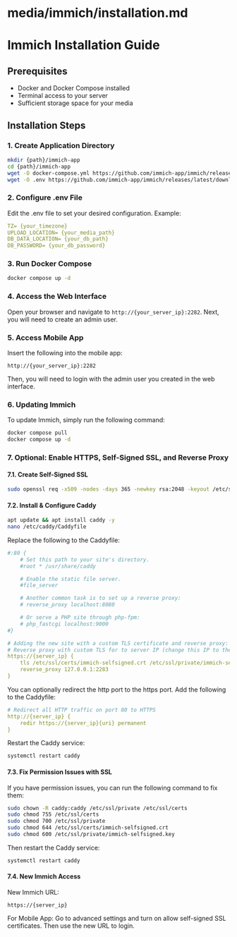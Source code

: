 # media/immich/installation.md

# Immich Installation Guide

## Prerequisites
- Docker and Docker Compose installed
- Terminal access to your server
- Sufficient storage space for your media

## Installation Steps

### 1. Create Application Directory
```bash
mkdir {path}/immich-app
cd {path}/immich-app
wget -O docker-compose.yml https://github.com/immich-app/immich/releases/latest/download/docker-compose.yml
wget -O .env https://github.com/immich-app/immich/releases/latest/download/example.env
```

### 2. Configure .env File
Edit the .env file to set your desired configuration.
Example: 
```yaml 
TZ= {your_timezone}
UPLOAD_LOCATION= {your_media_path}
DB_DATA_LOCATION= {your_db_path}
DB_PASSWORD= {your_db_password}
```
### 3. Run Docker Compose
```bash
docker compose up -d
```
### 4. Access the Web Interface
Open your browser and navigate to `http://{your_server_ip}:2282`.
Next, you will need to create an admin user.

### 5. Access Mobile App
Insert the following into the mobile app:
```
http://{your_server_ip}:2282
```
Then, you will need to login with the admin user you created in the web interface.

### 6. Updating Immich
To update Immich, simply run the following command:
```bash
docker compose pull
docker compose up -d
```
### 7. Optional: Enable HTTPS, Self-Signed SSL, and Reverse Proxy

#### 7.1. Create Self-Signed SSL
```bash 
sudo openssl req -x509 -nodes -days 365 -newkey rsa:2048 -keyout /etc/ssl/private/immich-selfsigned.key -out /etc/ssl/certs/immich-selfsigned.crt
```
#### 7.2. Install & Configure Caddy
```bash
apt update && apt install caddy -y
nano /etc/caddy/Caddyfile
```
Replace the following to the Caddyfile:
```yaml
#:80 {
	# Set this path to your site's directory.
	#root * /usr/share/caddy

	# Enable the static file server.
	#file_server

	# Another common task is to set up a reverse proxy:
	# reverse_proxy localhost:8080

	# Or serve a PHP site through php-fpm:
	# php_fastcgi localhost:9000
#}

# Adding the new site with a custom TLS certificate and reverse proxy:
# Reverse proxy with custom TLS for to server IP (change this IP to the server ip)
https://{server_ip} {
	tls /etc/ssl/certs/immich-selfsigned.crt /etc/ssl/private/immich-selfsigned.key
	reverse_proxy 127.0.0.1:2283
}

```
You can optionally redirect the http port to the https port.
Add the following to the Caddyfile:
```yaml
# Redirect all HTTP traffic on port 80 to HTTPS 
http://{server_ip} { 
	redir https://{server_ip}{uri} permanent 
}
```
Restart the Caddy service:
```bash
systemctl restart caddy
```

#### 7.3. Fix Permission Issues with SSL
If you have permission issues, you can run the following command to fix them:
```bash
sudo chown -R caddy:caddy /etc/ssl/private /etc/ssl/certs
sudo chmod 755 /etc/ssl/certs
sudo chmod 700 /etc/ssl/private
sudo chmod 644 /etc/ssl/certs/immich-selfsigned.crt
sudo chmod 600 /etc/ssl/private/immich-selfsigned.key
```
Then restart the Caddy service:
```bash
systemctl restart caddy
```
#### 7.4. New Immich Access
New Immich URL:
```
https://{server_ip}
```

For Mobile App:
Go to advanced settings and turn on allow self-signed SSL certificates.
Then use the new URL to login.